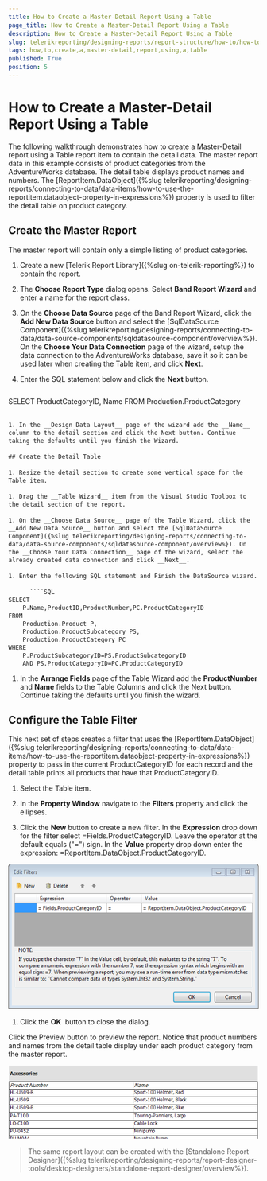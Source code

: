 ```yaml
---
title: How to Create a Master-Detail Report Using a Table
page_title: How to Create a Master-Detail Report Using a Table 
description: How to Create a Master-Detail Report Using a Table
slug: telerikreporting/designing-reports/report-structure/how-to/how-to-create-a-master-detail-report-using-a-table
tags: how,to,create,a,master-detail,report,using,a,table
published: True
position: 5
---
```


# How to Create a Master-Detail Report Using a Table

The following walkthrough demonstrates how to create a Master-Detail report using a Table report item to contain the detail data. The master report data in this example consists of product categories from the AdventureWorks database. The detail table displays product names and numbers. The [ReportItem.DataObject]({%slug telerikreporting/designing-reports/connecting-to-data/data-items/how-to-use-the-reportitem.dataobject-property-in-expressions%}) property is used to filter the detail table on product category. 

## Create the Master Report

The master report will contain only a simple listing of product categories.

1. Create a new [Telerik Report Library]({%slug on-telerik-reporting%}) to contain the report. 

1. The __Choose Report Type__ dialog opens. Select __Band Report Wizard__ and enter a name for the report class. 

1. On the __Choose Data Source__ page of the Band Report Wizard, click the __Add New Data Source__ button and select the [SqlDataSource Component]({%slug telerikreporting/designing-reports/connecting-to-data/data-source-components/sqldatasource-component/overview%}). On the __Choose Your Data Connection__ page of the wizard, setup the data connection to the AdventureWorks database, save it so it can be used later when creating the Table item, and click __Next__. 

1. Enter the SQL statement below and click the __Next__ button. 
    
      ````SQL
SELECT ProductCategoryID, Name FROM Production.ProductCategory
````

1. In the __Design Data Layout__ page of the wizard add the __Name__ column to the detail section and click the Next button. Continue taking the defaults until you finish the Wizard. 

## Create the Detail Table

1. Resize the detail section to create some vertical space for the Table item.

1. Drag the __Table Wizard__ item from the Visual Studio Toolbox to the detail section of the report. 

1. On the __Choose Data Source__ page of the Table Wizard, click the __Add New Data Source__ button and select the [SqlDataSource Component]({%slug telerikreporting/designing-reports/connecting-to-data/data-source-components/sqldatasource-component/overview%}). On the __Choose Your Data Connection__ page of the wizard, select the already created data connection and click __Next__. 

1. Enter the following SQL statement and Finish the DataSource wizard.
    
      ````SQL
SELECT
    P.Name,ProductID,ProductNumber,PC.ProductCategoryID
FROM
    Production.Product P,
    Production.ProductSubcategory PS,
    Production.ProductCategory PC
WHERE
    P.ProductSubcategoryID=PS.ProductSubcategoryID
    AND PS.ProductCategoryID=PC.ProductCategoryID
````

1. In the __Arrange Fields__ page of the Table Wizard add the __ProductNumber__ and __Name__ fields to the Table Columns and click the Next button. Continue taking the defaults until you finish the wizard. 

## Configure the Table Filter

This next set of steps creates a filter that uses the [ReportItem.DataObject]({%slug telerikreporting/designing-reports/connecting-to-data/data-items/how-to-use-the-reportitem.dataobject-property-in-expressions%}) property to pass in the current ProductCategoryID for each record and the detail table prints all products that have that ProductCategoryID. 

1. Select the Table item. 

1. In the __Property Window__ navigate to the __Filters__ property and click the ellipses. 

1. Click the __New__ button to create a new filter. In the __Expression__ drop down for the filter select =Fields.ProductCategoryID. Leave the operator at the default equals ("=") sign. In the __Value__ property drop down enter the expression: =ReportItem.DataObject.ProductCategoryID. 

  ![Master Detail Table 0001](images/MasterDetailTable0001.png)

1. Click the __OK__  button to close the dialog. 

Click the Preview button to preview the report. Notice that product numbers and names from the detail table display under each product category from the master report. 

  ![Master Detail Table 0002](images/MasterDetailTable0002.png)

>The same report layout can be created with the [Standalone Report Designer]({%slug telerikreporting/designing-reports/report-designer-tools/desktop-designers/standalone-report-designer/overview%}).
